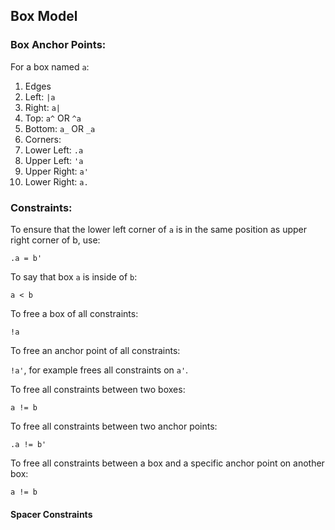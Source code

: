 
## Box Model

### Box Anchor Points:

For a box named `a`:

1. Edges
  1. Left: `|a`
  1. Right: `a|`
  1. Top: `a^` OR `^a`
  1. Bottom: `a_` OR `_a`
1. Corners:
  1. Lower Left: `.a`
  1. Upper Left: `'a`
  1. Upper Right: `a'`
  1. Lower Right: `a.`
  
### Constraints:

To ensure that the lower left corner of `a` is in the same position as upper right corner of b, use:

`.a = b'`

To say that box `a` is inside of `b`:

`a < b`

To free a box of all constraints:

`!a`

To free an anchor point of all constraints:

`!a'`, for example frees all constraints on `a'`.

To free all constraints between two boxes:

`a != b`

To free all constraints between two anchor points:

`.a != b'`

To free all constraints between a box and a specific anchor point on another box:

`a != b`

#### Spacer Constraints


